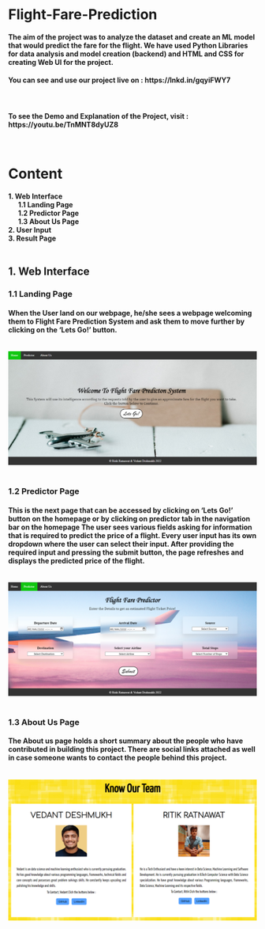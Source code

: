 <h1>Flight-Fare-Prediction</h1>

<h4>The aim of the project was to analyze the dataset and create an ML model that would predict the fare for the flight. We have used Python Libraries for data analysis and model creation (backend) and HTML and CSS for creating Web UI for the project.</h4>

<h4>You can see and use our project live on : https://lnkd.in/gqyiFWY7</h4>
<br>
<h4>To see the Demo and Explanation of the Project, visit : https://youtu.be/TnMNT8dyUZ8</h4>
<br>

<h1>Content</h1>
<h4>
1. Web Interface<br>
&nbsp&nbsp&nbsp&nbsp&nbsp&nbsp1.1 Landing Page<br> 
&nbsp&nbsp&nbsp&nbsp&nbsp&nbsp1.2 Predictor Page<br> 
&nbsp&nbsp&nbsp&nbsp&nbsp&nbsp1.3 About Us Page<br> 
2. User Input<br>
3. Result Page<br><br>
<h2>1. Web Interface</h2>
<h3>1.1 Landing Page</h3>
<h4>When the User land on our webpage, he/she sees a webpage welcoming them to Flight Fare Prediction System and ask them to move further by clicking on the ‘Lets Go!’ button.</h4>
<br>
<img src = "https://github.com/RitikRatnawat/Flight-Fare-Prediction/blob/7a9f498abdcdedc7cfcc35a23644e7cf33ba26fd/static/images/Welcome%20Page.png">
<br><br>

<h3>1.2 Predictor Page</h3>
<h4>This is the next page that can be accessed by clicking on ‘Lets Go!’ button on the homepage or by clicking on predictor tab in the navigation bar on the homepage
The user sees various fields asking for information that is required to predict the price of a flight. Every user input has its own dropdown where the user can select their input.
After providing the required input and pressing the submit button, the page refreshes and displays the predicted price of the flight.</h4>
<br>
<img src = "https://github.com/RitikRatnawat/Flight-Fare-Prediction/blob/90ba410ad7168da23b25c58fd8dd1b1e218ea24b/static/images/Predictor%20Page.png">
<br><br>

<h3>1.3 About Us Page</h3>
<h4>The About us page holds a short summary about the people who have contributed in building this project. There are social links attached as well in case someone wants to contact the people behind this project.</h4>
<br>
<img src = "https://github.com/RitikRatnawat/Flight-Fare-Prediction/blob/d0badd766984d5569255712494f3dbfe278fd174/static/images/About%20Us%20Page.png">
<br><br>
